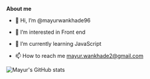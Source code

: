 <!-- ### Hi there 👋 -->

<!-- **mayurwankhade96/mayurwankhade96** is a ✨ _special_ ✨ repository because its `README.md` (this file) appears on your GitHub profile.

Here are some ideas to get you started: -->

<!-- - 🔭 I’m currently working on Front-end projects -->
  <!-- - 🤔 I’m looking for help with ... -->
<!-- - 💬 Ask me about anything, I am happy to help -->
  <!-- - 😄 Pronouns: ... -->
  <!-- - ⚡ Fun fact: ... -->

**About me**

- 👋 Hi, I’m @mayurwankhade96

- 👀 I’m interested in Front end

- 🌱 I’m currently learning JavaScript
<!-- - 💞️ I’m looking to collaborate on ... -->
- 📫 How to reach me mayur.wankhade2@gmail.com

![Mayur's GitHub stats](https://github-readme-stats.vercel.app/api?username=mayurwankhade96&show_icons=true)
